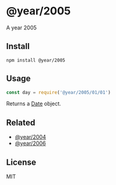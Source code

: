 # @year/2005

A year 2005

## Install

~~~
npm install @year/2005
~~~

## Usage

~~~js
const day = require('@year/2005/01/01')
~~~

Returns a [Date](https://developer.mozilla.org/en-US/docs/Web/JavaScript/Reference/Global_Objects/Date) object.

## Related

* [@year/2004](https://github.com/antonmedv/year/tree/master/packages/2004)
* [@year/2006](https://github.com/antonmedv/year/tree/master/packages/2006)

## License

MIT
